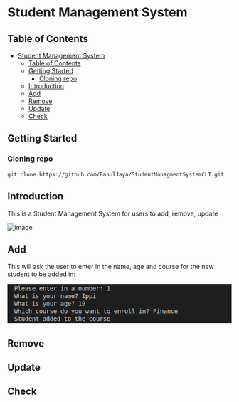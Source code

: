 # Student Management System

## Table of Contents

- [Student Management System](#student-management-system)
  - [Table of Contents](#table-of-contents)
  - [Getting Started](#getting-started)
    - [Cloning repo](#cloning-repo)
  - [Introduction](#introduction)
  - [Add](#add)
  - [Remove](#remove)
  - [Update](#update)
  - [Check](#check)

## Getting Started


### Cloning repo
    git clone https://github.com/RanulJaya/StudentManagmentSystemCLI.git



## Introduction

This is a Student Management System for users to add, remove, update

<img width="835" height="124" alt="image" src="https://github.com/user-attachments/assets/fe316708-deaf-4a40-afbc-36cae8f96391" />


## Add

This will ask the user to enter in the name, age and course for the new student to be added in:

![alt text](image-1.png)

## Remove



## Update



## Check
